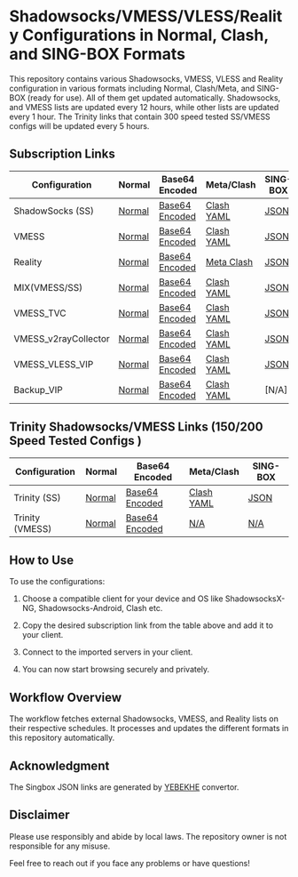 # Shadowsocks/VMESS/VLESS/Reality Configurations in Normal, Clash, and SING-BOX Formats

This repository contains various Shadowsocks, VMESS, VLESS and Reality configuration in various formats including Normal, Clash/Meta, and SING-BOX (ready for use). All of them get updated automatically. Shadowsocks,  and VMESS lists are updated every 12 hours, while other lists are updated every 1 hour. The Trinity links that contain 300 speed tested SS/VMESS configs will be updated every 5 hours. 

## Subscription Links

| Configuration | Normal | Base64 Encoded | Meta/Clash | SING-BOX |
|-|-|-|-|-|  
| ShadowSocks (SS) | [Normal](https://raw.githubusercontent.com/lagzian/SS-Collector/main/shadowsockes.txt) | [Base64 Encoded](https://raw.githubusercontent.com/lagzian/SS-Collector/main/SS_B64.txt) | [Clash YAML](https://raw.githubusercontent.com/lagzian/SS-Collector/main/ss_clash.yaml) | [JSON](https://raw.githubusercontent.com/lagzian/SS-Collector/main/ss_singbox.json) |
| VMESS | [Normal](https://raw.githubusercontent.com/lagzian/SS-Collector/main/vmess.txt) | [Base64 Encoded](https://raw.githubusercontent.com/lagzian/SS-Collector/main/vmess_B64.txt) | [Clash YAML](https://raw.githubusercontent.com/lagzian/SS-Collector/main/vmess_clash.yaml) | [JSON](https://raw.githubusercontent.com/lagzian/SS-Collector/main/vmess_singbox.json) |
| Reality | [Normal](https://raw.githubusercontent.com/lagzian/SS-Collector/main/reality.txt) | [Base64 Encoded](https://raw.githubusercontent.com/lagzian/SS-Collector/main/reality_B64.txt) | [Meta Clash](https://raw.githubusercontent.com/lagzian/SS-Collector/main/reality_clash.yaml) |[JSON](https://raw.githubusercontent.com/lagzian/TelegramV2rayCollector/main/singbox/sfasfi/reality.json) |
| MIX(VMESS/SS) | [Normal](https://raw.githubusercontent.com/lagzian/SS-Collector/main/mix.txt) | [Base64 Encoded](https://raw.githubusercontent.com/lagzian/SS-Collector/main/mix_B64.txt) | [Clash YAML](https://raw.githubusercontent.com/lagzian/SS-Collector/main/mix_clash.yaml) |[JSON](https://raw.githubusercontent.com/lagzian/SS-Collector/main/mix_singbox.json) |
| VMESS_TVC | [Normal](https://raw.githubusercontent.com/lagzian/SS-Collector/main/vmess_tvc.txt) | [Base64 Encoded](https://raw.githubusercontent.com/lagzian/SS-Collector/main/vmess_B64_tvc.txt) | [Clash YAML](https://raw.githubusercontent.com/lagzian/SS-Collector/main/vmess_tvc_clash.yaml) |[JSON](https://raw.githubusercontent.com/lagzian/SS-Collector/main/vmess_tvc_singbox.json) |
| VMESS_v2rayCollector | [Normal](https://raw.githubusercontent.com/lagzian/SS-Collector/main/vmess_ye.txt) | [Base64 Encoded](https://raw.githubusercontent.com/lagzian/SS-Collector/main/vmess_B64_ye.txt) | [Clash YAML](https://raw.githubusercontent.com/lagzian/SS-Collector/main/vmess_ye_clash.yaml) |[JSON](https://raw.githubusercontent.com/lagzian/SS-Collector/main/vmess_ye_singbox.json) |
| VMESS_VLESS_VIP | [Normal](https://raw.githubusercontent.com/lagzian/SS-Collector/main/vmess_vless.txt) | [Base64 Encoded](https://raw.githubusercontent.com/lagzian/SS-Collector/main/vmess_vless_B64.txt) | [Clash YAML](https://raw.githubusercontent.com/lagzian/SS-Collector/main/vmess_vless_clash.yaml) |[JSON](https://raw.githubusercontent.com/lagzian/SS-Collector/main/vmess_vless_singbox.json) |
| Backup_VIP | [Normal](https://raw.githubusercontent.com/lagzian/SS-Collector/main/backup.txt) | [Base64 Encoded](https://raw.githubusercontent.com/lagzian/SS-Collector/main/backup_B64.txt) | [Clash YAML](https://raw.githubusercontent.com/lagzian/SS-Collector/main/backup_clash.yaml) |[N/A] |


## Trinity Shadowsocks/VMESS Links (150/200 Speed Tested Configs )

| Configuration | Normal | Base64 Encoded | Meta/Clash | SING-BOX |
|-|-|-|-|-|  
| Trinity (SS) | [Normal](https://raw.githubusercontent.com/lagzian/SS-Collector/main/SS/Trinity.txt) | [Base64 Encoded](https://raw.githubusercontent.com/lagzian/SS-Collector/main/SS/Trinity) | [Clash YAML](https://raw.githubusercontent.com/lagzian/SS-Collector/main/SS/trinity_clash.yaml) | [JSON](https://raw.githubusercontent.com/lagzian/SS-Collector/main/SS/trinity_singbox.json) |
| Trinity (VMESS) | [Normal](https://raw.githubusercontent.com/lagzian/SS-Collector/main/SS/VM_Trinity.txt) | [Base64 Encoded](https://raw.githubusercontent.com/lagzian/SS-Collector/main/SS/VM_Trinity) | [N/A](N/A) | [N/A](N/A) |


## How to Use

To use the configurations:

1. Choose a compatible client for your device and OS like ShadowsocksX-NG, Shadowsocks-Android, Clash etc.

2. Copy the desired subscription link from the table above and add it to your client.

3. Connect to the imported servers in your client.

4. You can now start browsing securely and privately.

## Workflow Overview

The workflow fetches external Shadowsocks, VMESS, and Reality lists on their respective schedules. It processes and updates the different formats in this repository automatically.

## Acknowledgment

The Singbox JSON links are generated by [YEBEKHE](https://t.me/ItsMeYeBeKhe) convertor.

## Disclaimer

Please use responsibly and abide by local laws. The repository owner is not responsible for any misuse.

Feel free to reach out if you face any problems or have questions!
